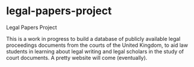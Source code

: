 # legal-papers-project
 Legal Papers Project


This is a work in progress to build a database of publicly available legal proceedings documents from the courts of the United Kingdom, to aid law students in learning about legal writing and legal scholars in the study of court documents.  A pretty website will come (eventually). 